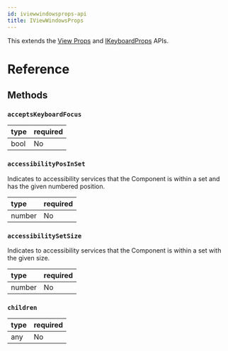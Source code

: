 ```yaml
---
id: iviewwindowsprops-api
title: IViewWindowsProps
---
```


This extends the [View Props](https://facebook.github.io/react-native/docs/view#props) and [IKeyboardProps](ikeyboardprops-api-windows.md) APIs.

# Reference

## Methods

### ```acceptsKeyboardFocus```

| type | required |
|:--|:--|
| bool | No |

### ```accessibilityPosInSet```

Indicates to accessibility services that the Component is within a set and has the given numbered position.

| type | required |
|:--|:--|
| number | No |

### ```accessibilitySetSize```

Indicates to accessibility services that the Component is within a set with the given size.

| type | required |
|:--|:--|
| number | No |

### ```children```

| type | required |
|:--|:--|
| any | No |
